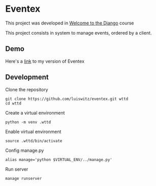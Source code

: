 # Eventex

This project was developed in [Welcome to the Django](http://welcometothedjango.com.br) course

This project consists in system to manage events, ordered by a client.

## Demo

Here's a [link](https://eventex-luiswitz.herokuapp.com/) to my version of Eventex

## Development

Clone the repository
```
git clone https://github.com/luiswitz/eventex.git wttd
cd wttd
```

Create a virtual environment
```
python -m venv .wttd
```

Enable virtual environment
```
source .wttd/bin/activate
```

Config manage.py
```
alias manage='python $VIRTUAL_ENV/../manage.py'
```

Run server
```
manage runserver
```
